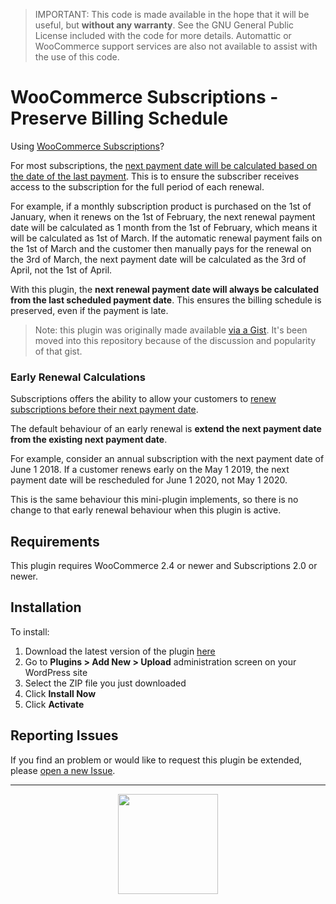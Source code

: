 > IMPORTANT: This code is made available in the hope that it will be useful, but **without any warranty**. See the GNU General Public License included with the code for more details. Automattic or WooCommerce support services are also not available to assist with the use of this code.

# WooCommerce Subscriptions - Preserve Billing Schedule

Using [WooCommerce Subscriptions](https://woocommerce.com/products/woocommerce-subscriptions/)?

For most subscriptions, the [next payment date will be calculated based on the date of the last payment](https://docs.woocommerce.com/document/subscriptions/renewal-process/#next-payment-date-calculation). This is to ensure the subscriber receives access to the subscription for the full period of each renewal.

For example, if a monthly subscription product is purchased on the 1st of January, when it renews on the 1st of February, the next renewal payment date will be calculated as 1 month from the 1st of February, which means it will be calculated as 1st of March. If the automatic renewal payment fails on the 1st of March and the customer then manually pays for the renewal on the 3rd of March, the next payment date will be calculated as the 3rd of April, not the 1st of April.

With this plugin, the **next renewal payment date will always be calculated from the last scheduled payment date**. This ensures the billing schedule is preserved, even if the payment is late.

> Note: this plugin was originally made available [via a Gist](https://gist.github.com/thenbrent/7a99fe32fd834c1a98fa46d74700367a). It's been moved into this repository because of the discussion and popularity of that gist.

### Early Renewal Calculations

Subscriptions offers the ability to allow your customers to [renew subscriptions before their next payment date](https://docs.woocommerce.com/document/subscriptions/version-2-3/#section-5).

The default behaviour of an early renewal is **extend the next payment date from the existing next payment date**.

For example, consider an annual subscription with the next payment date of June 1 2018. If a customer renews early on the May 1 2019, the next payment date will be rescheduled for June 1 2020, not May 1 2020.

This is the same behaviour this mini-plugin implements, so there is no change to that early renewal behaviour when this plugin is active.

## Requirements

This plugin requires WooCommerce 2.4 or newer and Subscriptions 2.0 or newer.

## Installation

To install:

1. Download the latest version of the plugin [here](https://github.com/Prospress/woocommerce-subscriptions-preserve-billing-schedule/archive/master.zip)
1. Go to **Plugins > Add New > Upload** administration screen on your WordPress site
1. Select the ZIP file you just downloaded
1. Click **Install Now**
1. Click **Activate**

## Reporting Issues

If you find an problem or would like to request this plugin be extended, please [open a new Issue](https://github.com/Prospress/woocommerce-subscriptions-preserve-billing-schedule/issues/new).

---

<p align="center">
	<a href="https://prospress.com/">
		<img src="https://cloud.githubusercontent.com/assets/235523/11986380/bb6a0958-a983-11e5-8e9b-b9781d37c64a.png" width="160">
	</a>
</p>
